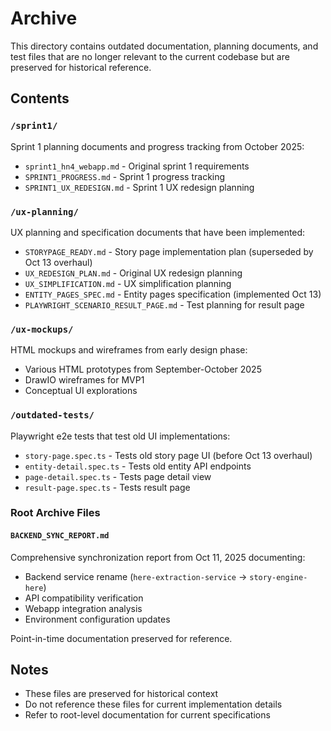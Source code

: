 # Archive

This directory contains outdated documentation, planning documents, and test files that are no longer relevant to the current codebase but are preserved for historical reference.

## Contents

### `/sprint1/`
Sprint 1 planning documents and progress tracking from October 2025:
- `sprint1_hn4_webapp.md` - Original sprint 1 requirements
- `SPRINT1_PROGRESS.md` - Sprint 1 progress tracking
- `SPRINT1_UX_REDESIGN.md` - Sprint 1 UX redesign planning

### `/ux-planning/`
UX planning and specification documents that have been implemented:
- `STORYPAGE_READY.md` - Story page implementation plan (superseded by Oct 13 overhaul)
- `UX_REDESIGN_PLAN.md` - Original UX redesign planning
- `UX_SIMPLIFICATION.md` - UX simplification planning
- `ENTITY_PAGES_SPEC.md` - Entity pages specification (implemented Oct 13)
- `PLAYWRIGHT_SCENARIO_RESULT_PAGE.md` - Test planning for result page

### `/ux-mockups/`
HTML mockups and wireframes from early design phase:
- Various HTML prototypes from September-October 2025
- DrawIO wireframes for MVP1
- Conceptual UI explorations

### `/outdated-tests/`
Playwright e2e tests that test old UI implementations:
- `story-page.spec.ts` - Tests old story page UI (before Oct 13 overhaul)
- `entity-detail.spec.ts` - Tests old entity API endpoints
- `page-detail.spec.ts` - Tests page detail view
- `result-page.spec.ts` - Tests result page

### Root Archive Files

#### `BACKEND_SYNC_REPORT.md`
Comprehensive synchronization report from Oct 11, 2025 documenting:
- Backend service rename (`here-extraction-service` → `story-engine-here`)
- API compatibility verification
- Webapp integration analysis
- Environment configuration updates

Point-in-time documentation preserved for reference.

## Notes

- These files are preserved for historical context
- Do not reference these files for current implementation details
- Refer to root-level documentation for current specifications
